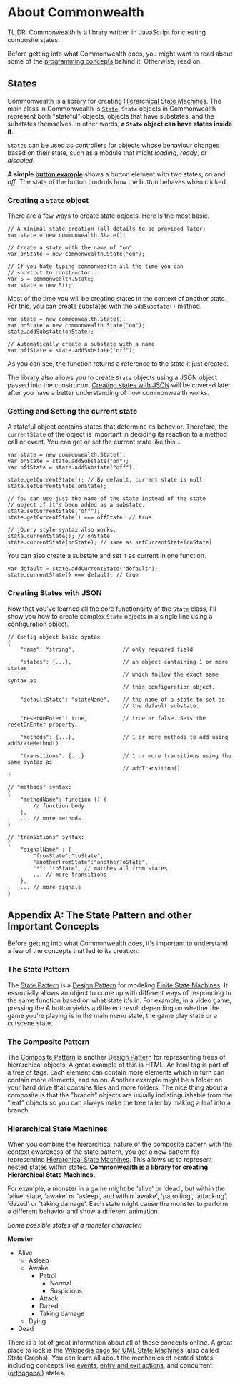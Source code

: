 # About Commonwealth

TL;DR: Commonwealth is a library written in JavaScript for creating composite states.

Before getting into what Commonwealth does, you might want to read about some of the [programming concepts](#concepts) behind it.  Otherwise, read on.

## States

Commonwealth is a library for creating [Hierarchical State Machines](#concepts). The main class in Commonwealth is [`State`](http://htmlpreview.github.com/?http://github.com/mimshwright/commonwealth.js/master/docs/commonwealth.State.html). `State` objects in Commonwealth represent both "stateful" objects, objects that have substates, and the substates themselves. In other words, **a `State` object can have states inside it**.

`State`s can be used as controllers for objects whose behaviour changes based on their state, such as a module that might _loading_, _ready_, or _disabled_.

**A simple [button example](http://htmlpreview.github.com/?http://github.com/mimshwright/commonwealth.js/master/examples/button-test.html)** shows a button element with two states, _on_ and _off_. The state of the button controls how the button behaves when clicked.

### Creating a `State` object

There are a few ways to create state objects. Here is the most basic.

	// A minimal state creation (all details to be provided later)
	var state = new commonwealth.State();

	// Create a state with the name of "on".
	var onState = new commonwealth.State("on");

	// If you hate typing commonwealth all the time you can
	// shortcut to constructor...
	var S = commonwealth.State;
	var state = new S();

Most of the time you will be creating states in the context of another state. For this, you can create substates with the `addSubstate()` method.

	var state = new commonwealth.State();
	var onState = new commonwealth.State("on");
	state.addSubstate(onState);

	// Automatically create a substate with a name
	var offState = state.addSubstate("off");

As you can see, the function returns a reference to the state it just created.

The library also allows you to create `State` objects using a JSON object passed into the constructor. [Creating states with JSON](#json) will be covered later after you have a better understanding of how commonwealth works.

### Getting and Setting the current state

A stateful object contains states that determine its behavior. Therefore, the `currentState` of the object is important in deciding its reaction to a method call or event. You can get or set the current state like this...

	var state = new commonwealth.State();
	var onState = state.addSubstate("on");
	var offState = state.addSubstate("off");

	state.getCurrentState(); // By default, current state is null
	state.setCurrentState(onState);

	// You can use just the name of the state instead of the state
	// object if it's been added as a substate.
	state.setCurrentState("off");
	state.getCurrentState() === offState; // true

	// jQuery style syntax also works.
	state.currentState(); // onState
	state.currentState(onState); // same as setCurrentState(onState)

You can also create a substate and set it as current in one function.

	var default = state.addCurrentState("default");
	state.currentState() === default; // true



<a id="json"></a>
### Creating States with JSON

Now that you've learned all the core functionality of the `State` class, I'll show you how to create complex `State` objects in a single line using a configuration object.

	// Config object basic syntax
	{
	    "name": "string", 				// only required field

	    "states": {...},  				// an object containing 1 or more states
	                      				// which follow the exact same syntax as
	                      				// this configuration object.

	    "defaultState": "stateName", 	// the name of a state to set as
	      	                            // the default substate.

	    "resetOnEnter": true, 			// true or false. Sets the resetOnEnter property.

	    "methods": {...}, 				// 1 or more methods to add using addStateMethod()

	    "transitions": {...}  			// 1 or more transitions using the same syntax as
	                          			// addTransition()
	}

	// "methods" syntax:
	{
		"methodName": function () {
			// function body
		},
		... // more methods
	}

	// "transitions" syntax:
	{
		"signalName" : {
			"fromState":"toState",
		 	"anotherFromState":"anotherToState",
		 	"*": "toState", // matches all from states.
		 	... // more transitions
		},
		... // more signals
	}

<a id="concepts"></a>
## Appendix A: The State Pattern and other Important Concepts

Before getting into what Commonwealth does, it's important to understand a few of the concepts that led to its creation.

### The State Pattern

The [State Pattern](http://books.google.com/books?id=GGpXN9SMELMC&pg=PA410&lpg=PA410&dq=state+pattern+head+first&source=bl&ots=IpG6OQS7FU&sig=iz-8RGvw5IetTidCJ0bj5LYC4pQ&hl=en&sa=X&ei=03BrUZKmBYH7igKE2oH4Dw&ved=0CC0Q6AEwAA#v=onepage&q=state%20pattern%20head%20first&f=false) is a [Design Pattern](http://en.wikipedia.org/wiki/Software_design_pattern) for modeling [Finite State Machines](http://en.wikipedia.org/wiki/Finite-state_machine). It essentially allows an object to come up with different ways of responding to the same function based on what state it's in. For example, in a video game, pressing the A button yields a different result depending on whether the game you're playing is in the main menu state, the game play state or a cutscene state.

### The Composite Pattern

The [Composite Pattern](http://books.google.com/books?id=LjJcCnNf92kC&pg=PA356&lpg=PA356&dq=composite+design+pattern+head+first&source=bl&ots=_a2-bJlapX&sig=fPwQcgcQmKqD4xCuf-wvQtTFQ4E&hl=en&sa=X&ei=DHVrUbXgIqiUigLgroHIBg&ved=0CDoQ6AEwAQ#v=onepage&q=composite%20design%20pattern%20head%20first&f=false) is another [Design Pattern](http://en.wikipedia.org/wiki/Software_design_pattern) for representing trees of hierarchical objects. A great example of this is HTML. An html tag is part of a tree of tags. Each element can contain more elements which in turn can contain more elements, and so on. Another example might be a folder on your hard drive that contains files and more folders. The nice thing about a composite is that the "branch" objects are usually indistinguishable from the "leaf" objects so you can always make the tree taller by making a leaf into a branch.

### Hierarchical State Machines

When you combine the hierarchical nature of the composite pattern with the context awareness of the state pattern, you get a new pattern for representing [Hierarchical State Machines](http://bears.ece.ucsb.edu/class/ece253/samek0311.pdf). This allows us to represent nested states within states. **Commonwealth is a library for creating Hierarchical State Machines.**

For example, a monster in a game might be 'alive' or 'dead', but within the 'alive' state, 'awake' or 'asleep', and within 'awake', 'patrolling', 'attacking', 'dazed' or 'taking damage'. Each state might cause the monster to perform a different behavior and show a different animation.


_Some possible states of a monster character._

**Monster**

- Alive
	- Asleep
	- Awake
		- Patrol
			- Normal
			- Suspicious
		- Attack
		- Dazed
		- Taking damage
	- Dying
- Dead

There is a lot of great information about all of these concepts online. A great place to look is the [Wikipedia page for UML State Machines](http://en.wikipedia.org/wiki/UML_state_machine) (also called State Graphs). You can learn all about the mechanics of nested states including concepts like [events](http://en.wikipedia.org/wiki/UML_state_machine#Events), [entry and exit actions](http://en.wikipedia.org/wiki/UML_state_machine#Entry_and_exit_actions), and concurrent ([orthogonal](http://en.wikipedia.org/wiki/UML_state_machine#Orthogonal_regions)) states.